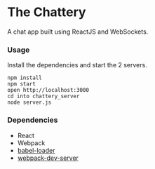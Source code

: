 The Chattery
=====================

A chat app built using ReactJS and WebSockets.

### Usage

Install the dependencies and start the 2 servers.

```
npm install
npm start
open http://localhost:3000
cd into chattery_server
node server.js
```

### Dependencies

* React
* Webpack
* [babel-loader](https://github.com/babel/babel-loader)
* [webpack-dev-server](https://github.com/webpack/webpack-dev-server)
